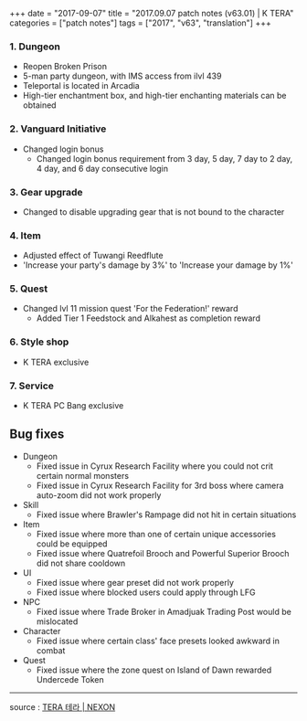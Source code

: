 +++
date = "2017-09-07"
title = "2017.09.07 patch notes (v63.01) | K TERA"
categories = ["patch notes"]
tags = ["2017", "v63", "translation"]
+++

### **1.** Dungeon
- Reopen Broken Prison
- 5-man party dungeon, with IMS access from ilvl 439
- Teleportal is located in Arcadia
- High-tier enchantment box, and high-tier enchanting materials can be obtained

### **2.** Vanguard Initiative
- Changed login bonus
  - Changed login bonus requirement from 3 day, 5 day, 7 day to 2 day, 4 day, and 6 day consecutive login

### **3.** Gear upgrade
- Changed to disable upgrading gear that is not bound to the character

### **4.** Item
- Adjusted effect of Tuwangi Reedflute
- 'Increase your party's damage by 3%' to 'Increase your damage by 1%'

### **5.** Quest
- Changed lvl 11 mission quest 'For the Federation!' reward
  - Added Tier 1 Feedstock and Alkahest as completion reward

### **6.** Style shop
- K TERA exclusive

### **7.** Service
- K TERA PC Bang exclusive

## Bug fixes

- Dungeon
  - Fixed issue in Cyrux Research Facility where you could not crit certain normal monsters
  - Fixed issue in Cyrux Research Facility for 3rd boss where camera auto-zoom did not work properly
- Skill
  - Fixed issue where Brawler's Rampage did not hit in certain situations
- Item
  - Fixed issue where more than one of certain unique accessories could be equipped
  - Fixed issue where Quatrefoil Brooch and Powerful Superior Brooch did not share cooldown
- UI
  - Fixed issue where gear preset did not work properly
  - Fixed issue where blocked users could apply through LFG
- NPC
  - Fixed issue where Trade Broker in Amadjuak Trading Post would be mislocated
- Character
  - Fixed issue where certain class' face presets looked awkward in combat
- Quest
  - Fixed issue where the zone quest on Island of Dawn rewarded Undercede Token

----

source : [TERA 테라 | NEXON](http://tera.nexon.com/news/update/view.aspx?n4articlesn=296)
